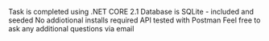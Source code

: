 Task is completed using .NET CORE 2.1
Database is SQLite - included and seeded 
No addiotional installs required
API tested with Postman
Feel free to ask any additional questions via email